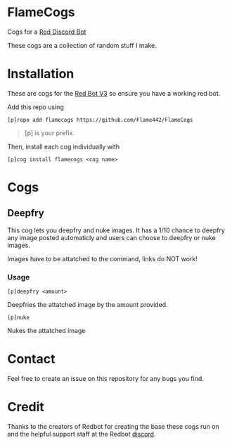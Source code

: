 # FlameCogs
Cogs for a [Red Discord Bot](https://github.com/Cog-Creators/Red-DiscordBot)

These cogs are a collection of random stuff I make.
# Installation
These are cogs for the [Red Bot V3](https://github.com/Cog-Creators/Red-DiscordBot/tree/V3/develop) so ensure you have a working red bot.

Add this repo using

`[p]repo add flamecogs https://github.com/Flame442/FlameCogs`    

>[p] is your prefix.

Then, install each cog individually with

`[p]cog install flamecogs <cog name>`
# Cogs
## Deepfry
This cog lets you deepfry and nuke images. It has a 1/10 chance to deepfry any image posted automaticly and users can choose to deepfry or nuke images. 

Images have to be attatched to the command, links do NOT work!
### Usage

`[p]deepfry <amount>`

Deepfries the attatched image by the amount provided.

`[p]nuke`

Nukes the attatched image
# Contact
Feel free to create an issue on this repository for any bugs you find. 
# Credit
Thanks to the creators of Redbot for creating the base these cogs run on and the helpful support staff at the Redbot [discord](https://discord.gg/red).
